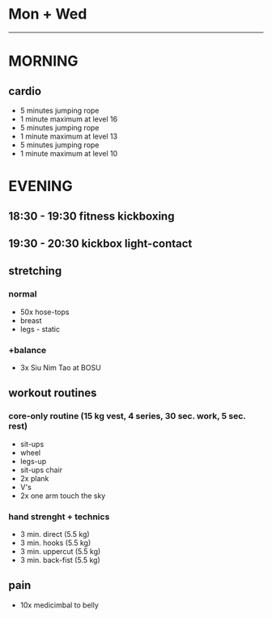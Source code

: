 # Mon + Wed
---
# MORNING
## cardio
* 5 minutes jumping rope
* 1 minute maximum at level 16
* 5 minutes jumping rope
* 1 minute maximum at level 13
* 5 minutes jumping rope
* 1 minute maximum at level 10
# EVENING
## 18:30 - 19:30 fitness kickboxing
## 19:30 - 20:30 kickbox light-contact
## stretching
### normal
* 50x hose-tops
* breast
* legs - static
### +balance
* 3x Siu Nim Tao at BOSU
## workout routines
### core-only routine (15 kg vest, 4 series, 30 sec. work, 5 sec. rest)
- sit-ups
- wheel
- legs-up
- sit-ups chair
- 2x plank
- V's
- 2x one arm touch the sky
### hand strenght + technics
* 3 min. direct (5.5 kg)
* 3 min. hooks (5.5 kg)
* 3 min. uppercut (5.5 kg)
* 3 min. back-fist (5.5 kg)
## pain
- 10x medicimbal to belly

